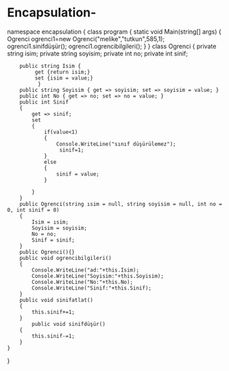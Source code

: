 # Encapsulation-
namespace encapsulation
{
    class program
    {
        static void Main(string[] args)
        {
            Ogrenci ogrenci1=new Ogrenci("melike","tutkun",585,1);
            ogrenci1.sinifdüşür();
            ogrenci1.ogrencibilgileri();
        }
    }
    class Ogrenci
    {
        private string isim;
        private string soyisim;
        private int no;
        private int sinif;

        public string Isim {
             get {return isim;}  
             set {isim = value;} 
              }
        public string Soyisim { get => soyisim; set => soyisim = value; }
        public int No { get => no; set => no = value; }
        public int Sinif 
        { 
            get => sinif; 
            set
            {
                if(value<1)
                {
                    Console.WriteLine("sınıf düşürülemez");
                     sinif=1;
                } 
                else
                {
                    sinif = value; 
                }
           
            }
        }
        public Ogrenci(string ısim = null, string soyisim = null, int no = 0, int sinif = 0)
        {
            Isim = ısim;
            Soyisim = soyisim;
            No = no;
            Sinif = sinif;
        }
        public Ogrenci(){}
        public void ogrencibilgileri()
        {
            Console.WriteLine("ad:"+this.Isim);
            Console.WriteLine("Soyisim:"+this.Soyisim);
            Console.WriteLine("No:"+this.No);
            Console.WriteLine("Sinif:"+this.Sinif);
        }
        public void sinifatlat()
        {
            this.sinif+=1;
        }
            public void sinifdüşür()
        {
            this.sinif-=1;
        }
    }
}
